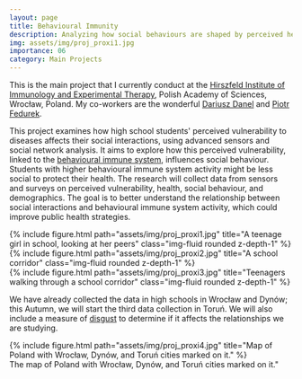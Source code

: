 ```yaml
---
layout: page
title: Behavioural Immunity
description: Analyzing how social behaviours are shaped by perceived health risks
img: assets/img/proj_proxi1.jpg
importance: 06
category: Main Projects
---
```


This is the main project that I currently conduct at the <a href="https://hirszfeld.pl/en/">Hirszfeld Institute of Immunology and Experimental Therapy</a>, Polish Academy of Sciences, Wrocław, Poland. My co-workers are the wonderful <a href="https://scholar.google.com/citations?hl=en&user=6l0Es84AAAAJ&view_op=list_works&sortby=pubdate">Dariusz Danel</a> and <a href="https://scholar.google.com/citations?hl=en&user=WZWu5iYAAAAJ&view_op=list_works&sortby=pubdate">Piotr Fedurek</a>.

This project examines how high school students' perceived vulnerability to diseases affects their social interactions, using advanced sensors and social network analysis. It aims to explore how this perceived vulnerability, linked to the <a href="https://en.wikipedia.org/wiki/Behavioral_immune_system">behavioural immune system</a>, influences social behaviour. Students with higher behavioural immune system activity might be less social to protect their health. The research will collect data from sensors and surveys on perceived vulnerability, health, social behaviour, and demographics. The goal is to better understand the relationship between social interactions and behavioural immune system activity, which could improve public health strategies.

<div class="row">
    <div class="col-sm mt-3 mt-md-0">
        {% include figure.html path="assets/img/proj_proxi1.jpg" title="A teenage girl in school, looking at her peers" class="img-fluid rounded z-depth-1" %}
    </div>
    <div class="col-sm mt-3 mt-md-0">
        {% include figure.html path="assets/img/proj_proxi2.jpg" title="A school corridor" class="img-fluid rounded z-depth-1" %}
    </div>
    <div class="col-sm mt-3 mt-md-0">
        {% include figure.html path="assets/img/proj_proxi3.jpg" title="Teenagers walking through a school corridor" class="img-fluid rounded z-depth-1" %}
    </div>
</div>

We have already collected the data in high schools in Wrocław and Dynów; this Autumn, we will start the third data collection in Toruń. We will also include a measure of <a href="https://en.wikipedia.org/wiki/Behavioral_immune_system#Disgust">disgust</a> to determine if it affects the relationships we are studying.

<div class="row">
    <div class="col-sm mt-3 mt-md-0 d-flex justify-content-center">
        <div class="img-fluid rounded z-depth-1 align-self-center">
            {% include figure.html path="assets/img/proj_proxi4.jpg" title="Map of Poland with Wrocław, Dynów, and Toruń cities marked on it." %}
        </div>
    </div>
</div>
<div class="caption">
    The map of Poland with Wrocław, Dynów, and Toruń cities marked on it."
</div>
